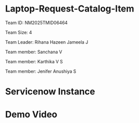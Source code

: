 # Laptop-Request-Catalog-Item

Team ID: NM2025TMID06464

Team Size: 4

Team Leader: Rihana Hazeen Jameela J

Team member: Sanchana V

Team member: Karthika V S

Team member: Jenifer Anushiya S

# Servicenow Instance 

# Demo Video
